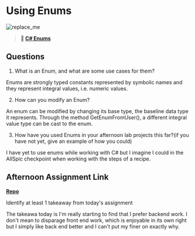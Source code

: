 # Using Enums

![replace_me](https://codeworks.blob.core.windows.net/public/assets/img/illustrations/placeholder.svg)

> **📖 [C# Enums](https://codeworksacademy.com/fs-student-guide/resources/wk10/03-Enums)**

## Questions

1. What is an Enum, and what are some use cases for them?

Enums are strongly typed constants represented by symbolic names and they represent integral values, i.e. numeric values.

2. How can you modify an Enum?

An enum can be modified by changing its base type, the baseline data type it represents. Through the method GetEnumFromUser(), a different integral value type can be cast to the enum.

3. How have you used Enums in your afternoon lab projects this far?(if you have not yet, give an example of how you could)

I have yet to use enums while working with C# but I imagine I could in the AllSpic checkpoint when working with the steps of a recipe.

## Afternoon Assignment Link

**[Repo](https://github.com/DerekBelloni/AllSpice)**

Identify at least 1 takeaway from today's assignment

The takeawa today is I'm really starting to find that I prefer backend work. I don't mean to disparage front end work, which is enjoyable in its own right but I simply like back end better and I can't put my finer on exactly why.
